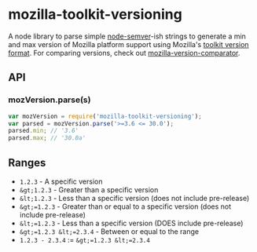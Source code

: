 # mozilla-toolkit-versioning

A node library to parse simple [node-semver](https://github.com/isaacs/node-semver/)-ish strings to generate a min and max version of Mozilla platform support using Mozilla's [toolkit version format](https://developer.mozilla.org/en-US/docs/Toolkit_version_format). For comparing versions, check out [mozilla-version-comparator](https://github.com/linagora/mozilla-version-comparator).
## API

### mozVersion.parse(s)

```javascript
var mozVersion = require('mozilla-toolkit-versioning');
var parsed = mozVersion.parse('>=3.6 <= 30.0');
parsed.min; // '3.6'
parsed.max; // '30.0a'
```

## Ranges

* `1.2.3` - A specific version
* `&gt;1.2.3` - Greater than a specific version
* `&lt;1.2.3` - Less than a specific version (does not include pre-release)
* `&gt;=1.2.3` - Greater than or equal to a specific version (does not include pre-release)
* `&lt;=1.2.3` - Less than a specific version (DOES include pre-release)
* `&gt;=1.2.3 &lt;=2.3.4` - Between or equal to the range
* `1.2.3 - 2.3.4` := `&gt;=1.2.3 &lt;=2.3.4`

